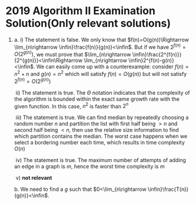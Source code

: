 # 2019 Algorithm II Examination Solution(Only relevant solutions)

1. a. i) The statement is false. We only know that $f(n)=O(g(n))\Rightarrow \lim_{n\rightarrow \infin}\frac{f(n)}{g(n)}<\infin$. But if we have $2^{f(n)}=O(2^{g(n)})$, we must prove that $\lim_{n\rightarrow \infin}\frac{2^{f(n)}}{2^{g(n)}}<\infin\Rightarrow \lim_{n\rightarrow \infin}2^{f(n)-g(n)}<\infin$. We can easily come up with a counterexample: consider $f(n)=n^2+n$ and $g(n)=n^2$ which will satisfy $f(n)=O(g(n))$ but will not satisfy $2^{f(n)}=O(2^{g(n)})$

   ​	ii) The statement is true. The $\Theta$ notation indicates that the complexity of the algorithm is bounded within the exact same growth rate with the given function. In this case, $n^2$ is faster than $2^n$

   ​	iii) The statement is true. We can find median by repeatedly choosing a random number $n$ and partition the list with first half being $>n$ and second half being $<n$, then use the relative size information to find which partition contains the median. The worst case happens when we select a bordering number each time, which results in time complexity $O(n)$

   ​	iv) The statement is true. The maximum number of attempts of adding an edge in a graph is $m$, hence the worst time complexity is $m$

   ​	v) **not relevant**

   b. We need to find a $g$ such that $0<\lim_{n\rightarrow \infin}\frac{T(n)}{g(n)}<\infin$.
